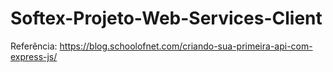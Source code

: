 # Softex-Projeto-Web-Services-Client

Referência: https://blog.schoolofnet.com/criando-sua-primeira-api-com-express-js/
